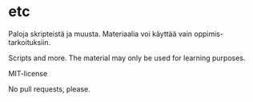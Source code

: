 # etc

Paloja skripteistä ja muusta. Materiaalia voi käyttää vain oppimis-tarkoituksiin.

Scripts and more. The material may only be used for learning purposes. 

MIT-license

No pull requests, please.
